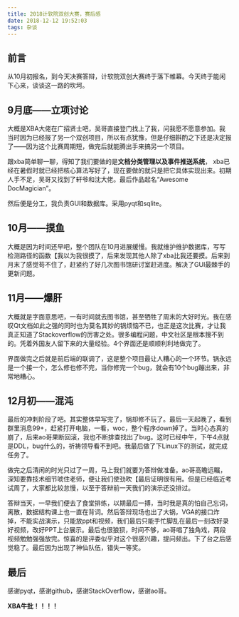 ```yaml
---
title: 2018计软院双创大赛，赛后感
date: 2018-12-12 19:52:03
tags: 杂谈
---
```


## 前言

从10月初报名，到今天决赛答辩，计软院双创大赛终于落下帷幕。今天终于能闲下心来，谈谈这一路的坎坷。

<!--more-->

## 9月底——立项讨论

大概是XBA大佬在广招贤士吧，吴哥直接登门找上了我，问我愿不愿意参加。我当时因为已经报了另一个双创项目，所以有点犹豫，但是仔细斟酌之下还是决定报了——因为这个比赛周期短，做完后就能腾出手来搞另一个项目。

跟xba简单聊一聊，得知了我们要做的是**文档分类管理以及事件推送系统**， xba已经在暑假时就已经把核心算法写好了，现在要做的就只是把它具体实现出来。初期人手不足，吴哥又找到了轩爷和沈大佬。最后作品起名“Awesome DocMagician”。

然后便是分工，我负责GUI和数据库。采用pyqt和sqlite。

## 10月——摸鱼

大概是因为时间还早吧，整个团队在10月进展缓慢。我就维护维护数据库，写写检测路径的函数【我以为我很摸了，后来发现其他人除了xba比我还要摸。后来到月末了感觉苟不住了，赶紧约了好几次图书馆研讨室赶进度。解决了GUI最棘手的更新问题。

## 11月——爆肝

大概就是字面意思吧，一有时间就去图书馆，甚至牺牲了周末的大好时光。我在感叹Qt文档如此之强的同时也为莫名其妙的锅烦恼不已，也正是这次比赛，才让我真正知道了Stackoverflow的厉害之处。很多编程问题，中文社区是根本搜不到的。凭着外国友人留下来的大量经验。4个界面还是顺顺利利地做完了。

界面做完之后就是前后端的联调了，这是整个项目最让人糟心的一个环节。锅永远是一个接一个，怎么修也修不完，当你修完一个bug，就会有10个bug蹦出来，非常地糟心。

## 12月初——混沌

最后的冲刺阶段了吧。其实整体早写完了，锅却修不玩了。最后一天起晚了，看到群里消息99+，赶紧打开电脑，一看，woc，整个程序down掉了。当时心态真的崩了，后来ao哥果断回滚，我也不断排查找出了bug。这时已经中午，下午4点就是DDL，bug什么的，祈祷领导看不到吧。我最后做了下Linux下的测试，就完成任务了。

做完之后清闲的时光只过了一周，马上我们就要为答辩做准备。ao哥高瞻远瞩，深知要靠技术细节唬住老师，便让我们使劲吹【最后证明很有用。但是已经临近考试周了，大家都比较怠慢，以至于答辩前一天我们的演示还没排过。

答辩当天，一早我们便去了食堂排练，以期最后一搏，当时我是真的怕自己忘词，离散，数据结构课上也一直在背词。然后答辩现场也出了大锅，VGA的接口炸掉，不能实战演示，只能放ppt和视频，我们最后只能手忙脚乱在最后一刻改好录好视频，改好PPT上台展示。最后也很狼狈，时间不够，ao哥唱了独角戏，两段视频勉勉强强放完。惊喜的是评委似乎对这个很感兴趣，提问频出。下了台之后感觉稳了。最后因为出现了神仙队伍，错失一等奖。



## 最后

感谢pyqt，感谢github，感谢StackOverflow，感谢ao哥。

**XBA牛批！！！！**



